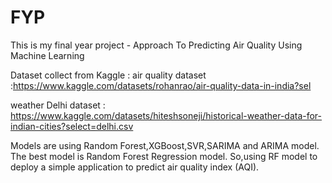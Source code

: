 # FYP
This is my final year project - Approach To Predicting Air Quality Using Machine Learning

Dataset collect from Kaggle :
air quality dataset :https://www.kaggle.com/datasets/rohanrao/air-quality-data-in-india?sel

weather Delhi dataset : https://www.kaggle.com/datasets/hiteshsoneji/historical-weather-data-for-indian-cities?select=delhi.csv

Models are using Random Forest,XGBoost,SVR,SARIMA and ARIMA model. The best model is Random Forest Regression model. So,using RF model to deploy a simple application to predict air quality index (AQI).
